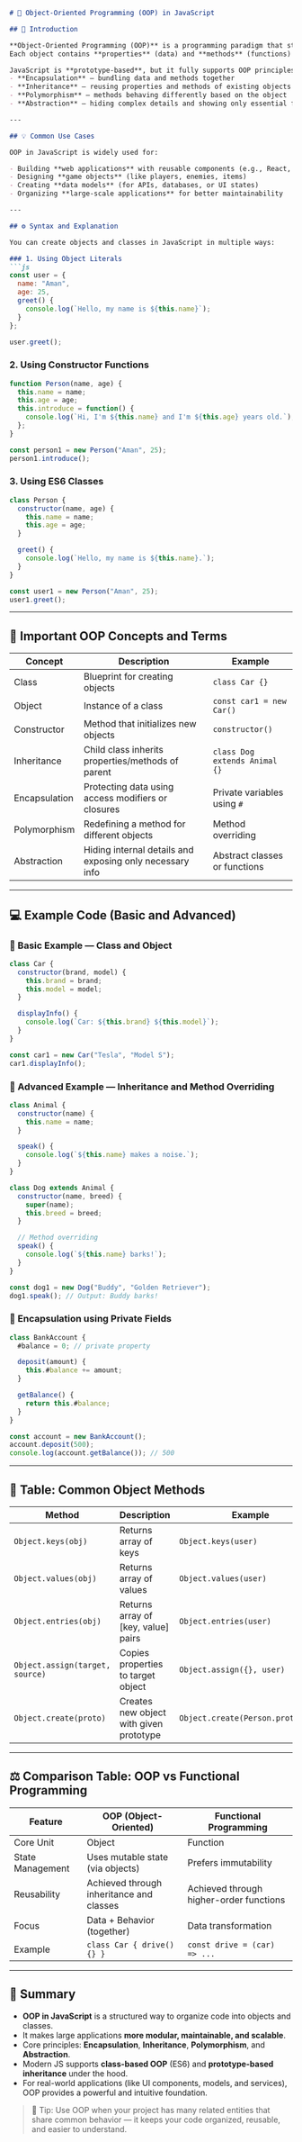 ````markdown
# 📘 Object-Oriented Programming (OOP) in JavaScript

## 🧠 Introduction

**Object-Oriented Programming (OOP)** is a programming paradigm that structures code into reusable units called **objects**, which represent real-world entities.  
Each object contains **properties** (data) and **methods** (functions) that operate on that data.

JavaScript is **prototype-based**, but it fully supports OOP principles such as:
- **Encapsulation** — bundling data and methods together
- **Inheritance** — reusing properties and methods of existing objects
- **Polymorphism** — methods behaving differently based on the object
- **Abstraction** — hiding complex details and showing only essential features

---

## 💡 Common Use Cases

OOP in JavaScript is widely used for:

- Building **web applications** with reusable components (e.g., React, Vue)
- Designing **game objects** (like players, enemies, items)
- Creating **data models** (for APIs, databases, or UI states)
- Organizing **large-scale applications** for better maintainability

---

## ⚙️ Syntax and Explanation

You can create objects and classes in JavaScript in multiple ways:

### 1. Using Object Literals
```js
const user = {
  name: "Aman",
  age: 25,
  greet() {
    console.log(`Hello, my name is ${this.name}`);
  }
};

user.greet();
````

### 2. Using Constructor Functions

```js
function Person(name, age) {
  this.name = name;
  this.age = age;
  this.introduce = function() {
    console.log(`Hi, I'm ${this.name} and I'm ${this.age} years old.`);
  };
}

const person1 = new Person("Aman", 25);
person1.introduce();
```

### 3. Using ES6 Classes

```js
class Person {
  constructor(name, age) {
    this.name = name;
    this.age = age;
  }

  greet() {
    console.log(`Hello, my name is ${this.name}.`);
  }
}

const user1 = new Person("Aman", 25);
user1.greet();
```

---

## 🧩 Important OOP Concepts and Terms

| Concept       | Description                                              | Example                       |
| ------------- | -------------------------------------------------------- | ----------------------------- |
| Class         | Blueprint for creating objects                           | `class Car {}`                |
| Object        | Instance of a class                                      | `const car1 = new Car()`      |
| Constructor   | Method that initializes new objects                      | `constructor()`               |
| Inheritance   | Child class inherits properties/methods of parent        | `class Dog extends Animal {}` |
| Encapsulation | Protecting data using access modifiers or closures       | Private variables using `#`   |
| Polymorphism  | Redefining a method for different objects                | Method overriding             |
| Abstraction   | Hiding internal details and exposing only necessary info | Abstract classes or functions |

---

## 💻 Example Code (Basic and Advanced)

### 🔹 Basic Example — Class and Object

```js
class Car {
  constructor(brand, model) {
    this.brand = brand;
    this.model = model;
  }

  displayInfo() {
    console.log(`Car: ${this.brand} ${this.model}`);
  }
}

const car1 = new Car("Tesla", "Model S");
car1.displayInfo();
```

### 🔹 Advanced Example — Inheritance and Method Overriding

```js
class Animal {
  constructor(name) {
    this.name = name;
  }

  speak() {
    console.log(`${this.name} makes a noise.`);
  }
}

class Dog extends Animal {
  constructor(name, breed) {
    super(name);
    this.breed = breed;
  }

  // Method overriding
  speak() {
    console.log(`${this.name} barks!`);
  }
}

const dog1 = new Dog("Buddy", "Golden Retriever");
dog1.speak(); // Output: Buddy barks!
```

### 🔹 Encapsulation using Private Fields

```js
class BankAccount {
  #balance = 0; // private property

  deposit(amount) {
    this.#balance += amount;
  }

  getBalance() {
    return this.#balance;
  }
}

const account = new BankAccount();
account.deposit(500);
console.log(account.getBalance()); // 500
```

---

## 🧮 Table: Common Object Methods

| Method                          | Description                             | Example                           |
| ------------------------------- | --------------------------------------- | --------------------------------- |
| `Object.keys(obj)`              | Returns array of keys                   | `Object.keys(user)`               |
| `Object.values(obj)`            | Returns array of values                 | `Object.values(user)`             |
| `Object.entries(obj)`           | Returns array of [key, value] pairs     | `Object.entries(user)`            |
| `Object.assign(target, source)` | Copies properties to target object      | `Object.assign({}, user)`         |
| `Object.create(proto)`          | Creates new object with given prototype | `Object.create(Person.prototype)` |

---

## ⚖️ Comparison Table: OOP vs Functional Programming

| Feature          | OOP (Object-Oriented)                    | Functional Programming                  |
| ---------------- | ---------------------------------------- | --------------------------------------- |
| Core Unit        | Object                                   | Function                                |
| State Management | Uses mutable state (via objects)         | Prefers immutability                    |
| Reusability      | Achieved through inheritance and classes | Achieved through higher-order functions |
| Focus            | Data + Behavior (together)               | Data transformation                     |
| Example          | `class Car { drive() {} }`               | `const drive = (car) => ...`            |

---

## 🧾 Summary

* **OOP in JavaScript** is a structured way to organize code into objects and classes.
* It makes large applications **more modular, maintainable, and scalable**.
* Core principles: **Encapsulation**, **Inheritance**, **Polymorphism**, and **Abstraction**.
* Modern JS supports **class-based OOP** (ES6) and **prototype-based inheritance** under the hood.
* For real-world applications (like UI components, models, and services), OOP provides a powerful and intuitive foundation.

> 🧠 Tip: Use OOP when your project has many related entities that share common behavior — it keeps your code organized, reusable, and easier to understand.

```
```
